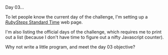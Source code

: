 Day 03...

To let people know the current day of the challenge, I'm setting up a [*RubySteps* Standard Time](http://www.rubysteps.com/rst/) web page.

I'm also listing the official days of the challenge, which requires me to print out a list (because I don't have time to figure out a nifty Javascript counter).

Why not write a little program, and meet the day 03 objective?
